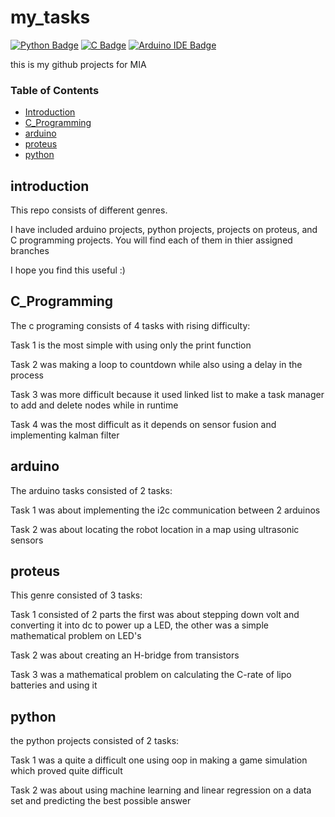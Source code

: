 # my_tasks
[![Python Badge](https://img.shields.io/badge/Python-FFD43B?style=for-the-badge&logo=python&logoColor=blue)](https://www.python.org/)
[![C Badge](https://img.shields.io/badge/C-00599C?style=for-the-badge&logo=c&logoColor=white)](https://en.wikipedia.org/wiki/C_(programming_language))
[![Arduino IDE Badge](https://img.shields.io/badge/Arduino_IDE-00979D?style=for-the-badge&logo=arduino&logoColor=white)](https://www.arduino.cc/)



this is my github projects for MIA
### Table of Contents
- [Introduction](#introduction)
- [C_Programming](#C_Programming)
- [arduino](#arduino)
- [proteus](#proteus)
- [python](#python)

## introduction
This repo consists of different genres.

I have included arduino projects, python projects, projects on proteus, and C programming projects.
You will find each of them in thier assigned branches

I hope you find this useful :)


## C_Programming
The c programing consists of 4 tasks with rising difficulty:

Task 1 is the most simple with using only the print function

Task 2 was making a loop to countdown while also using a delay in the process

Task 3 was more difficult because it used linked list to make a task manager to add and delete nodes while in runtime

Task 4 was the most difficult as it depends on sensor fusion and implementing kalman filter


## arduino
The arduino tasks consisted of 2 tasks:

Task 1 was about implementing the i2c communication between 2 arduinos

Task 2 was about locating the robot location in a map using ultrasonic sensors


## proteus
This genre consisted of 3 tasks:

Task 1 consisted of 2 parts the first was about stepping down volt and converting it into dc to power up a LED,
the other was a simple mathematical problem on LED's

Task 2 was about creating an H-bridge from transistors

Task 3 was a mathematical problem on calculating the C-rate of lipo batteries and using it


## python
the python projects consisted of 2 tasks:

Task 1 was a quite a difficult one using oop in making a game simulation which proved quite difficult

Task 2 was about using machine learning and linear regression on a data set and predicting the best possible answer 

